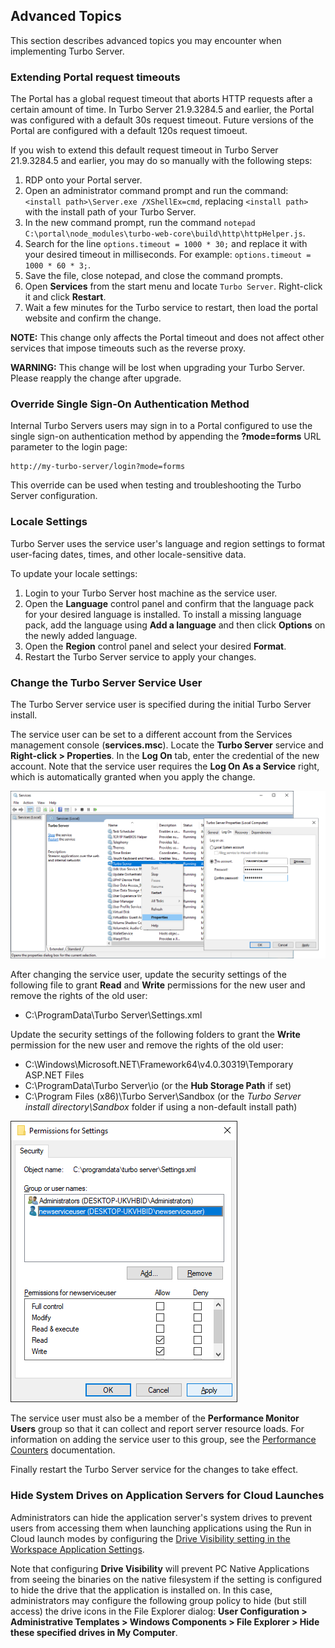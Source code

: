 ## Advanced Topics

This section describes advanced topics you may encounter when implementing Turbo Server.

### Extending Portal request timeouts

The Portal has a global request timeout that aborts HTTP requests after a certain amount of time. In Turbo Server 21.9.3284.5 and earlier, the Portal was configured with a default 30s request timeout. Future versions of the Portal are configured with a default 120s request timoeut.

If you wish to extend this default request timeout in Turbo Server 21.9.3284.5 and earlier, you may do so manually with the following steps:

1. RDP onto your Portal server.
2. Open an administrator command prompt and run the command: `<install path>\Server.exe /XShellEx=cmd`, replacing `<install path>` with the install path of your Turbo Server.
3. In the new command prompt, run the command `notepad C:\portal\node_modules\turbo-web-core\build\http\httpHelper.js`.
4. Search for the line `options.timeout = 1000 * 30;` and replace it with your desired timeout in milliseconds. For example: `options.timeout = 1000 * 60 * 3;`.
5. Save the file, close notepad, and close the command prompts.
6. Open **Services** from the start menu and locate `Turbo Server`. Right-click it and click **Restart**.
7. Wait a few minutes for the Turbo service to restart, then load the portal website and confirm the change.

**NOTE:** This change only affects the Portal timeout and does not affect other services that impose timeouts such as the reverse proxy.

**WARNING:** This change will be lost when upgrading your Turbo Server. Please reapply the change after upgrade.

### Override Single Sign-On Authentication Method

Internal Turbo Servers users may sign in to a Portal configured to use the single sign-on authentication method by appending the **?mode=forms** URL parameter to the login page:

```
http://my-turbo-server/login?mode=forms
```

This override can be used when testing and troubleshooting the Turbo Server configuration.

### Locale Settings

Turbo Server uses the service user's language and region settings to format user-facing dates, times, and other locale-sensitive data.

To update your locale settings:

1. Login to your Turbo Server host machine as the service user.
2. Open the **Language** control panel and confirm that the language pack for your desired language is installed. To install a missing language pack, add the language using **Add a language** and then click **Options** on the newly added language.
3. Open the **Region** control panel and select your desired **Format**.
4. Restart the Turbo Server service to apply your changes.

### Change the Turbo Server Service User

The Turbo Server service user is specified during the initial Turbo Server install.

The service user can be set to a different account from the Services management console (**services.msc**). Locate the **Turbo Server** service and **Right-click > Properties**. In the **Log On** tab, enter the credential of the new account. Note that the service user requires the **Log On As a Service** right, which is automatically granted when you apply the change.

![Switch Turbo Server service user](../../images/switch_service_user.png)

After changing the service user, update the security settings of the following file to grant **Read** and **Write** permissions for the new user and remove the rights of the old user:

- C:\ProgramData\Turbo Server\Settings.xml

Update the security settings of the following folders to grant the **Write** permission for the new user and remove the rights of the old user:

- C:\Windows\Microsoft.NET\Framework64\v4.0.30319\Temporary ASP.NET Files
- C:\ProgramData\Turbo Server\io (or the **Hub Storage Path** if set)
- C:\Program Files (x86)\Turbo Server\Sandbox (or the _Turbo Server install directory\Sandbox_ folder if using a non-default install path)

![Update settings.xml to grant permissions to new service user](../../images/add_perms_to_new_service_user.png)

The service user must also be a member of the **Performance Monitor Users** group so that it can collect and report server resource loads. For information on adding the service user to this group, see the [Performance Counters](../../server/troubleshooting/hub-server.html#performance-counters) documentation.

Finally restart the Turbo Server service for the changes to take effect.

### Hide System Drives on Application Servers for Cloud Launches

Administrators can hide the application server's system drives to prevent users from accessing them when launching applications using the Run in Cloud launch modes by configuring the [Drive Visibility setting in the Workspace Application Settings](../../server/administration/workspaces.html#workspace-applications).

Note that configuring **Drive Visibility** will prevent PC Native Applications from seeing the binaries on the native filesystem if the setting is configured to hide the drive that the application is installed on. In this case, administrators may configure the following group policy to hide (but still access) the drive icons in the File Explorer dialog: **User Configuration > Administrative Templates > Windows Components > File Explorer > Hide these specified drives in My Computer**.
